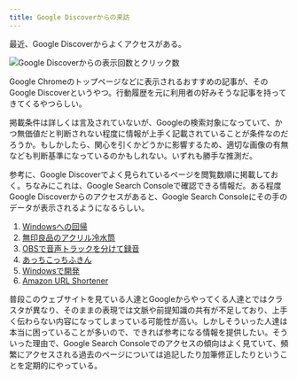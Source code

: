 ```yaml
---
title: Google Discoverからの来訪
---
```


最近、Google Discoverからよくアクセスがある。

![](https://i.imgur.com/uRR7r41h.png "Google Discoverからの表示回数とクリック数")

Google Chromeのトップページなどに表示されるおすすめの記事が、そのGoogle Discoverというやつ。行動履歴を元に利用者の好みそうな記事を持ってきてくるやつらしい。

掲載条件は詳しくは言及されていないが、Googleの検索対象になっていて、かつ無価値だと判断されない程度に情報が上手く記載されていることが条件なのだろうか。もしかしたら、関心を引くかどうかに影響するため、適切な画像の有無なども判断基準になっているのかもしれない。いずれも勝手な推測だ。

参考に、Google Discoverでよく見られているページを閲覧数順に掲載しておく。ちなみにこれは、Google Search Consoleで確認できる情報だ。ある程度Google Discoverからのアクセスがあると、Google Search Consoleにその手のデータが表示されるようになるらしい。

1. [Windowsへの回帰](/2020-10-04-windows-revolution)
2. [無印良品のアクリル冷水筒](/2020-11-30-muji-bottle)
3. [OBSで音声トラックを分けて録音](/2020-10-19-podcast)
4. [あっちこっちふきん](/2020-11-18-acchikocchi-fukin)
5. [Windowsで開発](/2020-09-28-development-on-windows)
6. [Amazon URL Shortener](/2020-11-04-amazon-url-shortener)

普段このウェブサイトを見ている人達とGoogleからやってくる人達とではクラスタが異なり、そのままの表現では文脈や前提知識の共有が不足しており、上手く伝わらない内容になってしまっている可能性が高い。しかしそういった人達は本当に困っていることが多いので、できれば参考になる情報を提供したい。そういった理由で、Google Search Consoleでのアクセスの傾向はよく見ていて、頻繁にアクセスされる過去のページについては追記したり加筆修正したりということを定期的にやっている。
